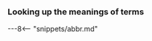 <!-- SPDX-License-Identifier: CC-BY-4.0 -->
<!-- Copyright Contributors to the ODPi Egeria project. -->

### Looking up the meanings of terms




---8<-- "snippets/abbr.md"